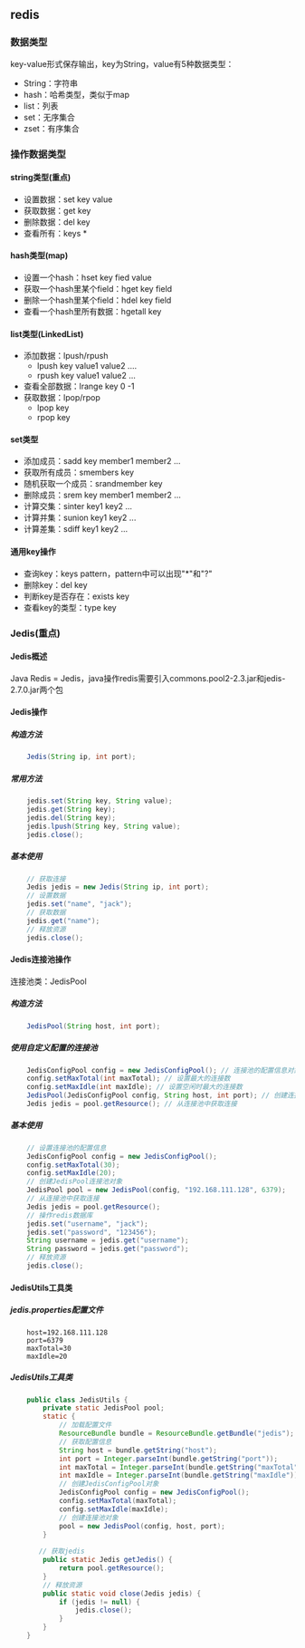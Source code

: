 ## redis

### 数据类型

key-value形式保存输出，key为String，value有5种数据类型：
* String：字符串
* hash：哈希类型，类似于map
* list：列表
* set：无序集合
* zset：有序集合
### 操作数据类型
#### string类型(重点)
* 设置数据：set key value
* 获取数据：get key
* 删除数据：del key
* 查看所有：keys *
#### hash类型(map)
* 设置一个hash：hset key fied value
* 获取一个hash里某个field：hget key field
* 删除一个hash里某个field：hdel key field
* 查看一个hash里所有数据：hgetall key
#### list类型(LinkedList)
* 添加数据：lpush/rpush
	* lpush key value1 value2 ....
	* rpush key value1 value2 ...
* 查看全部数据：lrange key 0 -1
* 获取数据：lpop/rpop
	* lpop key
	* rpop key
#### set类型
* 添加成员：sadd key member1 member2 ...
* 获取所有成员：smembers key
* 随机获取一个成员：srandmember key
* 删除成员：srem key member1 member2 ...
* 计算交集：sinter key1 key2 ...
* 计算并集：sunion key1 key2 ...
* 计算差集：sdiff key1 key2 ...
#### 通用key操作
* 查询key：keys pattern，pattern中可以出现"*"和"?"
* 删除key：del key
* 判断key是否存在：exists key
* 查看key的类型：type key
### Jedis(重点)
#### Jedis概述
Java Redis = Jedis，java操作redis需要引入commons.pool2-2.3.jar和jedis-2.7.0.jar两个包
#### Jedis操作
##### 构造方法
```java
	Jedis(String ip, int port);
```
##### 常用方法
```java
	jedis.set(String key, String value);
	jedis.get(String key);
	jedis.del(String key);
	jedis.lpush(String key, String value);
	jedis.close();
```
##### 基本使用
```java
	// 获取连接
	Jedis jedis = new Jedis(String ip, int port);
	// 设置数据
	jedis.set("name", "jack");
	// 获取数据
	jedis.get("name");
	// 释放资源
	jedis.close();
```
#### Jedis连接池操作
连接池类：JedisPool
##### 构造方法
```java
	JedisPool(String host, int port);
```
##### 使用自定义配置的连接池
```java
	JedisConfigPool config = new JedisConfigPool(); // 连接池的配置信息对象
	config.setMaxTotal(int maxTotal); // 设置最大的连接数
	config.setMaxIdle(int maxIdle); // 设置空闲时最大的连接数
	JedisPool(JedisConfigPool config, String host, int port); // 创建连接池对象
	Jedis jedis = pool.getResource(); // 从连接池中获取连接
```
##### 基本使用
```java
	// 设置连接池的配置信息
	JedisConfigPool config = new JedisConfigPool();
	config.setMaxTotal(30);
	config.setMaxIdle(20);
	// 创建JedisPool连接池对象
	JedisPool pool = new JedisPool(config, "192.168.111.128", 6379);
	// 从连接池中获取连接
	Jedis jedis = pool.getResource();
	// 操作redis数据库
	jedis.set("username", "jack");
	jedis.set("password", "123456");
	String username = jedis.get("username");
	String password = jedis.get("password");
	// 释放资源
	jedis.close();
```
#### JedisUtils工具类
##### jedis.properties配置文件
```properties
	host=192.168.111.128
	port=6379
	maxTotal=30
	maxIdle=20
```
##### JedisUtils工具类
```java
	public class JedisUtils {
        private static JedisPool pool;
        static {
            // 加载配置文件
            ResourceBundle bundle = ResourceBundle.getBundle("jedis");
            // 获取配置信息
            String host = bundle.getString("host");
            int port = Integer.parseInt(bundle.getString("port"));
            int maxTotal = Integer.parseInt(bundle.getString("maxTotal"));
            int maxIdle = Integer.parseInt(bundle.getString("maxIdle"));
            // 创建JedisConfigPool对象
            JedisConfigPool config = new JedisConfigPool();
            config.setMaxTotal(maxTotal);
            config.setMaxIdle(maxIdle);
            // 创建连接池对象
            pool = new JedisPool(config, host, port);
        }
        
       // 获取jedis
        public static Jedis getJedis() {
            return pool.getResource();
        }
        // 释放资源
        public static void close(Jedis jedis) {
            if (jedis != null) {
                jedis.close();
            }
        }
	}
```